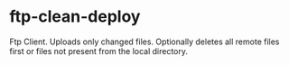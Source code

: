 # ftp-clean-deploy
Ftp Client. Uploads only changed files. Optionally deletes all remote files first or files not present from the local directory.
